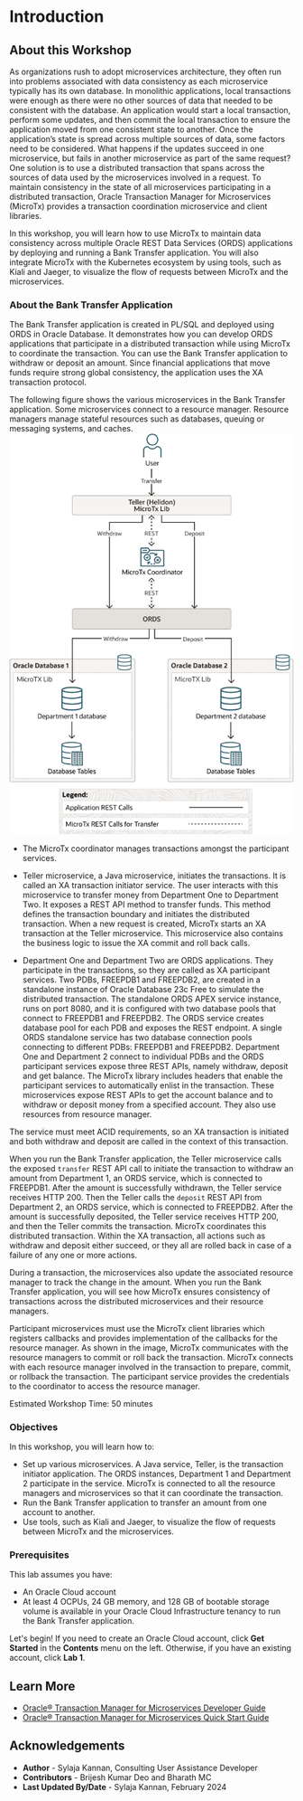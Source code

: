 # Introduction

## About this Workshop

As organizations rush to adopt microservices architecture, they often run into problems associated with data consistency as each microservice typically has its own database. In monolithic applications, local transactions were enough as there were no other sources of data that needed to be consistent with the database. An application would start a local transaction, perform some updates, and then commit the local transaction to ensure the application moved from one consistent state to another. Once the application’s state is spread across multiple sources of data, some factors need to be considered. What happens if the updates succeed in one microservice, but fails in another microservice as part of the same request? One solution is to use a distributed transaction that spans across the sources of data used by the microservices involved in a request. To maintain consistency in the state of all microservices participating in a distributed transaction, Oracle Transaction Manager for Microservices (MicroTx) provides a transaction coordination microservice and client libraries.

In this workshop, you will learn how to use MicroTx to maintain data consistency across multiple Oracle REST Data Services (ORDS) applications by deploying and running a Bank Transfer application. You will also integrate MicroTx with the Kubernetes ecosystem by using tools, such as Kiali and Jaeger, to visualize the flow of requests between MicroTx and the microservices.

### About the Bank Transfer Application

The Bank Transfer application is created in PL/SQL and deployed using ORDS in Oracle Database. It demonstrates how you can develop ORDS applications that participate in a distributed transaction while using MicroTx to coordinate the transaction. You can use the Bank Transfer application to withdraw or deposit an amount. Since financial applications that move funds require strong global consistency, the application uses the XA transaction protocol.

The following figure shows the various microservices in the Bank Transfer application. Some microservices connect to a resource manager. Resource managers manage stateful resources such as databases, queuing or messaging systems, and caches.
![Microservices in Bank Transfer application](./images/ords-microtx-bank-transfer-app.png)

* The MicroTx coordinator manages transactions amongst the participant services.

* Teller microservice, a Java microservice, initiates the transactions. It is called an XA transaction initiator service. The user interacts with this microservice to transfer money from Department One to Department Two. It exposes a REST API method to transfer funds. This method defines the transaction boundary and initiates the distributed transaction. When a new request is created, MicroTx starts an XA transaction at the Teller microservice. This microservice also contains the business logic to issue the XA commit and roll back calls.

* Department One and Department Two are ORDS applications. They participate in the transactions, so they are called as XA participant services. Two PDBs, FREEPDB1 and FREEPDB2, are created in a standalone instance of Oracle Database 23c Free to simulate the distributed transaction.  The standalone ORDS APEX service instance, runs on port 8080, and it is configured with two database pools that connect to FREEPDB1 and FREEPDB2. The ORDS service creates database pool for each PDB and exposes the REST endpoint. A single ORDS standalone service has two database connection pools connecting to different PDBs: FREEPDB1 and FREEPDB2. Department One and Department 2 connect to individual PDBs and the ORDS participant services expose three REST APIs, namely withdraw, deposit and get balance. The MicroTx library includes headers that enable the participant services to automatically enlist in the transaction. These microservices expose REST APIs to get the account balance and to withdraw or deposit money from a specified account. They also use resources from resource manager.

The service must meet ACID requirements, so an XA transaction is initiated and both withdraw and deposit are called in the context of this transaction.

When you run the Bank Transfer application, the Teller microservice calls the exposed `transfer` REST API call to initiate the transaction to withdraw an amount from Department 1, an ORDS service, which is connected to FREEPDB1. After the amount is successfully withdrawn, the Teller service receives HTTP 200. Then the Teller calls the `deposit` REST API from Department 2, an ORDS service, which is connected to FREEPDB2. After the amount is successfully deposited, the Teller service receives HTTP 200, and then the Teller commits the transaction. MicroTx coordinates this distributed transaction. Within the XA transaction, all actions such as withdraw and deposit either succeed, or they all are rolled back in case of a failure of any one or more actions.

During a transaction, the microservices also update the associated resource manager to track the change in the amount. When you run the Bank Transfer application, you will see how MicroTx ensures consistency of transactions across the distributed microservices and their resource managers.

Participant microservices must use the MicroTx client libraries which registers callbacks and provides implementation of the callbacks for the resource manager. As shown in the image, MicroTx communicates with the resource managers to commit or roll back the transaction. MicroTx connects with each resource manager involved in the transaction to prepare, commit, or rollback the transaction. The participant service provides the credentials to the coordinator to access the resource manager.

Estimated Workshop Time: 50 minutes

### Objectives

In this workshop, you will learn how to:

* Set up various microservices. A Java service, Teller, is the transaction initiator application. The ORDS instances, Department 1 and Department 2 participate in the service. MicroTx is connected to all the resource managers and microservices so that it can coordinate the transaction.
* Run the Bank Transfer application to transfer an amount from one account to another.
* Use tools, such as Kiali and Jaeger, to visualize the flow of requests between MicroTx and the microservices.

### Prerequisites

This lab assumes you have:
- An Oracle Cloud account
- At least 4 OCPUs, 24 GB memory, and 128 GB of bootable storage volume is available in your Oracle Cloud Infrastructure tenancy to run the Bank Transfer application.

Let's begin! If you need to create an Oracle Cloud account, click **Get Started** in the **Contents** menu on the left. Otherwise, if you have an existing account, click **Lab 1**.

## Learn More

* [Oracle® Transaction Manager for Microservices Developer Guide](http://docs.oracle.com/en/database/oracle/transaction-manager-for-microservices/23.4.1/tmmdg/index.html)
* [Oracle® Transaction Manager for Microservices Quick Start Guide](http://docs.oracle.com/en/database/oracle/transaction-manager-for-microservices/23.4.1/tmmqs/index.html)

## Acknowledgements

* **Author** - Sylaja Kannan, Consulting User Assistance Developer
* **Contributors** - Brijesh Kumar Deo and Bharath MC
* **Last Updated By/Date** - Sylaja Kannan, February 2024
